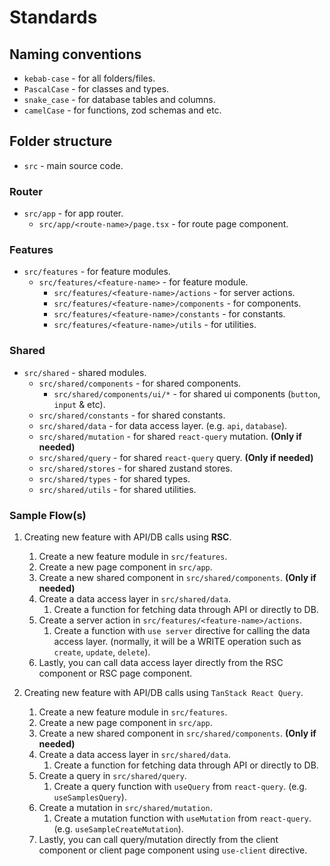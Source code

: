 # Standards

## Naming conventions

- `kebab-case` - for all folders/files.
- `PascalCase` - for classes and types.
- `snake_case` - for database tables and columns.
- `camelCase` - for functions, zod schemas and etc.

## Folder structure

- `src` - main source code.

### Router

- `src/app` - for app router.
  - `src/app/<route-name>/page.tsx` - for route page component.

### Features

- `src/features` - for feature modules.
  - `src/features/<feature-name>` - for feature module.
    - `src/features/<feature-name>/actions` - for server actions.
    - `src/features/<feature-name>/components` - for components.
    - `src/features/<feature-name>/constants` - for constants.
    - `src/features/<feature-name>/utils` - for utilities.

### Shared

- `src/shared` - shared modules.
  - `src/shared/components` - for shared components.
    - `src/shared/components/ui/*` - for shared ui components (`button`, `input` & etc).
  - `src/shared/constants` - for shared constants.
  - `src/shared/data` - for data access layer. (e.g. `api`, `database`).
  - `src/shared/mutation` - for shared `react-query` mutation. **(Only if needed)**
  - `src/shared/query` - for shared `react-query` query. **(Only if needed)**
  - `src/shared/stores` - for shared zustand stores.
  - `src/shared/types` - for shared types.
  - `src/shared/utils` - for shared utilities.

### Sample Flow(s)

1. Creating new feature with API/DB calls using **RSC**.
   1. Create a new feature module in `src/features`.
   2. Create a new page component in `src/app`.
   3. Create a new shared component in `src/shared/components`. **(Only if needed)**
   4. Create a data access layer in `src/shared/data`. 
      1. Create a function for fetching data through API or directly to DB.
   5. Create a server action in `src/features/<feature-name>/actions`.
      1. Create a function with `use server` directive for calling the data access layer. (normally, it will be a WRITE operation such as `create`, `update`, `delete`).
   6. Lastly, you can call data access layer directly from the RSC component or RSC page component.

2. Creating new feature with API/DB calls using `TanStack React Query`.
   1. Create a new feature module in `src/features`.
   2. Create a new page component in `src/app`.
   3. Create a new shared component in `src/shared/components`. **(Only if needed)**
   4. Create a data access layer in `src/shared/data`. 
      1. Create a function for fetching data through API or directly to DB.
   5. Create a query in `src/shared/query`.
      1. Create a query function with `useQuery` from `react-query`. (e.g. `useSamplesQuery`).
   6. Create a mutation in `src/shared/mutation`.
      1. Create a mutation function with `useMutation` from `react-query`. (e.g. `useSampleCreateMutation`).
   7. Lastly, you can call query/mutation directly from the client component or client page component using `use-client` directive.
